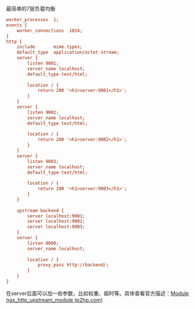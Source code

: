 最简单的7层负载均衡

```ini
worker_processes  1;
events {
    worker_connections  1024;
}
http {
    include       mime.types;
    default_type  application/octet-stream;
    server {
        listen 9001;
        server_name localhost;
        default_type text/html;
        
        location / {
            return 200 '<h1>server:9001</h1>';
        }
    }
    server {
        listen 9002;
        server_name localhost;
        default_type text/html;
        
        location / {
            return 200 '<h1>server:9002</h1>';
        }
    }
    server {
        listen 9003;
        server_name localhost;
        default_type text/html;
        
        location / {
            return 200 '<h1>server:9003</h1>';
        }
    }
    
    upstream backend {
        server localhost:9001;
        server localhost:9002;
        server localhost:9003;
    }
    server {
        listen 8080;
        server_name localhost;
        
        location / {
            proxy_pass http://backend/;
        }
    }
}
```

在server后面可以加一些参数，比如权重、超时等。具体查看官方描述：[Module ngx_http_upstream_module (p2hp.com)](https://nginx.p2hp.com/en/docs/http/ngx_http_upstream_module.html#upstream)